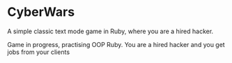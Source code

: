 # CyberWars
A simple classic text mode game in Ruby, where you are a hired hacker.

Game in progress, practising OOP Ruby.
You are a hired hacker and you get jobs from your clients 
